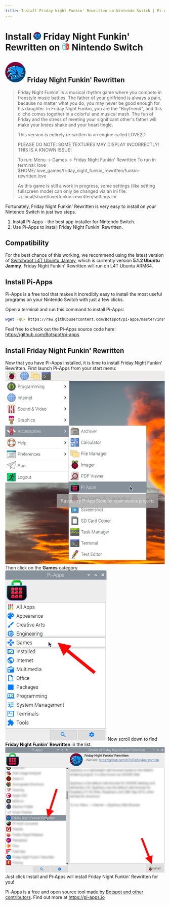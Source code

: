 ```yaml
---
title: Install Friday Night Funkin' Rewritten on Nintendo Switch | Pi-Apps
---
```

<div class="simple-install-content content">

# Install <img src="/img/app-icons/Friday Night Funkin' Rewritten/icon-64.png" height=24> Friday Night Funkin' Rewritten on <img src=/img/other-icons/switch-icon.svg height=24> Nintendo Switch

## <img src="/img/app-icons/Friday Night Funkin' Rewritten/icon-64.png"> Friday Night Funkin' Rewritten
> Friday Night Funkin’ is a musical rhythm game where you compete in freestyle music battles.
> The father of your girlfriend is always a pain, because no matter what you do, you may never be good enough for his daughter. In Friday Night Funkin, you are the "Boyfriend", and this cliché comes together in a colorful and musical mash. The fun of Friday and the stress of meeting your significant other's father will make your knees shake and your heart tingle.
> 
> This version is entirely re-written in an engine called LOVE2D
> 
> PLEASE DO NOTE: SOME TEXTURES MAY DISPLAY INCORRECTLY! THIS IS A KNOWN ISSUE!
> 
> To run: Menu -> Games -> Friday Night Funkin' Rewritten
> To run in terminal: love $HOME/.love_games/friday_night_funkin_rewritten/funkin-rewritten.love
> 
> As this game is still a work in progress, some settings (like setting fullscreen mode) can only be changed via an ini file: ~/.local/share/love/funkin-rewritten/settings.ini

Fortunately, Friday Night Funkin' Rewritten is very easy to install on your Nintendo Switch in just two steps.
1. Install Pi-Apps - the best app installer for Nintendo Switch.
2. Use Pi-Apps to install Friday Night Funkin' Rewritten.
</div>
<div class="simple-install-content content">

## Compatibility
For the best chance of this working, we recommend using the latest version of [Switchroot L4T Ubuntu Jammy](https://wiki.switchroot.org/wiki/linux/l4t-ubuntu-jammy-installation-guide), which is currently version **5.1.2 Ubuntu Jammy**.
Friday Night Funkin' Rewritten will run on L4T Ubuntu ARM64.
</div>
<div class="simple-install-content content">

## Install Pi-Apps

Pi-Apps is a free tool that makes it incredibly easy to install the most useful programs on your Nintendo Switch with just a few clicks.

Open a terminal and run this command to install Pi-Apps:
```bash
wget -qO- https://raw.githubusercontent.com/Botspot/pi-apps/master/install | bash
```
Feel free to check out the Pi-Apps source code here: https://github.com/Botspot/pi-apps
</div>
<div class="simple-install-content content">

## Install Friday Night Funkin' Rewritten

Now that you have Pi-Apps installed, it is time to install Friday Night Funkin' Rewritten.
First launch Pi-Apps from your start menu:
<img src="/img/start-menu.png">
Then click on the <b>Games</b> category.
<img src="/img/category-selections/Games.png">
Now scroll down to find <b>Friday Night Funkin' Rewritten</b> in the list.
<img src="/img/app-icons/Friday Night Funkin' Rewritten/app-selection.png">
Just click Install and Pi-Apps will install Friday Night Funkin' Rewritten for you!
</div>
<div class="simple-install-content content">

Pi-Apps is a free and open source tool made by [Botspot and other contributors](/about/#contributors). Find out more at https://pi-apps.io
</div>
